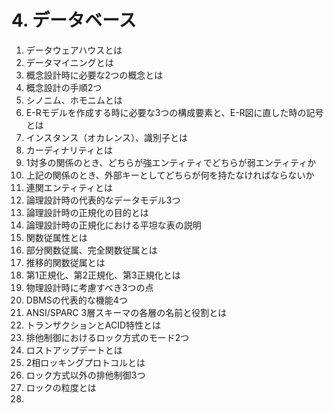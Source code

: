 # 4. データベース

1. データウェアハウスとは
2. データマイニングとは
3. 概念設計時に必要な2つの概念とは
4. 概念設計の手順2つ
5. シノニム、ホモニムとは
6. E-Rモデルを作成する時に必要な3つの構成要素と、E-R図に直した時の記号とは
7. インスタンス（オカレンス）、識別子とは
8. カーディナリティとは
9. 1対多の関係のとき、どちらが強エンティティでどちらが弱エンティティか
10. 上記の関係のとき、外部キーとしてどちらが何を持たなければならないか
11. 連関エンティティとは
12. 論理設計時の代表的なデータモデル3つ
13. 論理設計時の正規化の目的とは
14. 論理設計時の正規化における平坦な表の説明
15. 関数従属性とは
16. 部分関数従属、完全関数従属とは
17. 推移的関数従属とは
18. 第1正規化、第2正規化、第3正規化とは
19. 物理設計時に考慮すべき3つの点
20. DBMSの代表的な機能4つ
21. ANSI/SPARC 3層スキーマの各層の名前と役割とは
22. トランザクションとACID特性とは
23. 排他制御におけるロック方式のモード2つ
24. ロストアップデートとは
25. 2相ロッキングプロトコルとは
26. ロック方式以外の排他制御3つ
27. ロックの粒度とは
28. 
